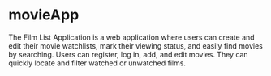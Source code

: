 # movieApp
The Film List Application is a web application where users can create and edit their movie watchlists, mark their viewing status, and easily find movies by searching. Users can register, log in, add, and edit movies. They can quickly locate and filter watched or unwatched films.

